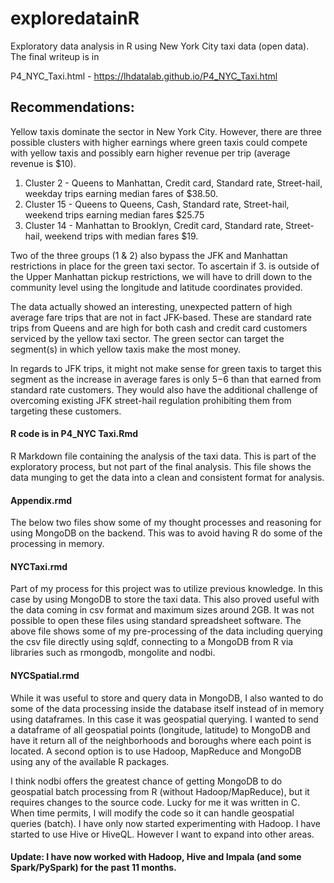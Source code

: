 # exploredatainR
Exploratory data analysis in R using New York City taxi data (open data).
The final writeup is in
 
 P4_NYC_Taxi.html - https://lhdatalab.github.io/P4_NYC_Taxi.html 
 
 
## Recommendations:

Yellow taxis dominate the sector in New York City. However, there are three possible clusters with higher earnings where green taxis could compete with yellow taxis and possibly earn higher revenue per trip (average revenue is $10).

1. Cluster 2 - Queens to Manhattan, Credit card, Standard rate, Street-hail, weekday trips earning median fares of $38.50.
2. Cluster 15 - Queens to Queens, Cash, Standard rate, Street-hail, weekend trips earning median fares $25.75
3. Cluster 14 - Manhattan to Brooklyn, Credit card, Standard rate, Street-hail, weekend trips with median fares $19.


Two of the three groups (1 & 2) also bypass the JFK and Manhattan restrictions in place for the green taxi sector. To ascertain if 3. is outside of the Upper Manhattan pickup restrictions, we will have to drill down to the community level using the longitude and latitude coordinates provided.

The data actually showed an interesting, unexpected pattern of high average fare trips that are not in fact JFK-based. These are standard rate trips from Queens and are high for both cash and credit card customers serviced by the yellow taxi sector. 
The green sector can target the segment(s) in which yellow taxis make the most money.

In regards to JFK trips, it might not make sense for green taxis to target this segment as the increase in average fares is only $5-$6 than that earned from standard rate customers. They would also have the additional challenge of overcoming existing JFK street-hail regulation prohibiting them from targeting these customers.


#### R code is in P4_NYC Taxi.Rmd

R Markdown file containing the analysis of the taxi data. This is part of the exploratory process, but not part of the final analysis. This file shows the data munging to get the data into a clean and consistent format for analysis.


#### Appendix.rmd

The below two files show some of my thought processes and reasoning for using MongoDB on the backend. This was to avoid having R do some of the processing in memory.


#### NYCTaxi.rmd

Part of my process for this project was to utilize previous knowledge. In this case by using MongoDB to store the taxi data.
This also proved useful with the data coming in csv format and maximum sizes around 2GB. It was not possible to open these files using standard spreadsheet software. The above file shows some of my pre-processing of the data including querying the csv file directly using sqldf, connecting to a MongoDB from R via libraries such as rmongodb, mongolite and nodbi.


#### NYCSpatial.rmd

While it was useful to store and query data in MongoDB, I also wanted to do some of the data processing inside the database itself instead of in memory using dataframes. 
In this case it was geospatial querying. I wanted to send a dataframe of all geospatial points (longitude, latitude) to MongoDB and have it return all of the neighborhoods and boroughs where each point is located. A second option is to use Hadoop, MapReduce and MongoDB using any of the available R packages.


I think nodbi offers the greatest chance of getting MongoDB to do geospatial batch processing from R (without Hadoop/MapReduce), but it requires changes to the source code. Lucky for me it was written in C. When time permits, I will modify the code so it can handle geospatial queries (batch).
I have only now started experimenting with Hadoop. I have started to use Hive or HiveQL. However I want to expand into other areas.

#### Update: I have now worked with Hadoop, Hive and Impala (and some Spark/PySpark) for the past 11 months.
